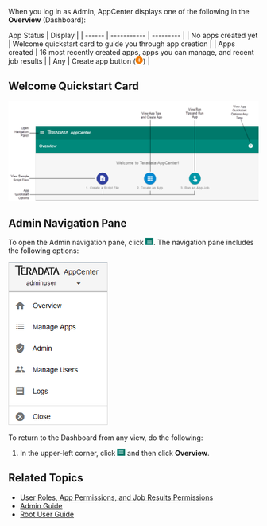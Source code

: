 When you log in as Admin, AppCenter displays one of the following in the **Overview** (Dashboard):

 App Status          |  Display    |
| ------             | -----------         |  ---------  |
| No apps created yet |  Welcome quickstart card to guide you through app creation       |
| Apps created |  16 most recently created apps, apps you can manage, and recent job results       |
| Any                 | Create app button (![add button](/user-guide/images/add-orange.png))       |

## Welcome Quickstart Card

![Dashboard with No Apps Created](/user-guide/images/overview-no-apps.png) 

## Admin Navigation Pane

To open the Admin navigation pane, click ![menu button](/user-guide/images/menu-button.png). The navigation pane includes the following options:

![admin nav panel](/user-guide/images/admin-nav-panel.png)

To return to the Dashboard from any view, do the following:

1. In the upper-left corner, click ![menu button](/user-guide/images/menu-button.png) and then click **Overview**.

## Related Topics
* [User Roles, App Permissions, and Job Results Permissions](/user-guide/app-permission-user-role.md)
* [Admin Guide](../admin-guide/index.md)
* [Root User Guide](../root-user-guide/index.md)
